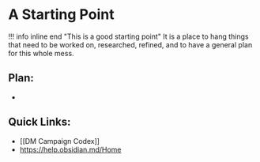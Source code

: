 # A Starting Point
!!! info inline end "This is a good starting point"
It is a place to hang things that need to be worked on, researched, refined, and to have a general plan for this whole mess.

## Plan:
- 

## Quick Links:
- [[DM Campaign Codex]]
- https://help.obsidian.md/Home
